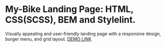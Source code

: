 # My-Bike Landing Page: HTML, CSS(SCSS), BEM and Stylelint.
Visually appealing and user-friendly landing page with a responsive design, burger menu, and grid layout.
[DEMO LINK](https://Kuper18.github.io/mybike-landing/)
